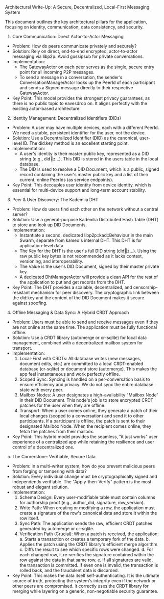 Architectural Write-Up: A Secure, Decentralized, Local-First Messaging System


This document outlines the key architectural pillars for the application, focusing on identity, communication, data consistency, and security.


1. Core Communication: Direct Actor-to-Actor Messaging


 * Problem: How do peers communicate privately and securely?
 * Solution: Rely on direct, end-to-end encrypted, actor-to-actor messaging via libp2p. Avoid gossipsub for private conversations.
 * Implementation:
     * The GatewayActor on each peer serves as the single, secure entry point for all incoming P2P messages.
     * To send a message in a conversation, the sender's ConversationManagerActor looks up the PeerId of each participant and sends a Signed message
       directly to their respective GatewayActor.
 * Key Point: This model provides the strongest privacy guarantees, as there is no public topic to eavesdrop on. It aligns perfectly with the existing
   actor-based architecture.

2. Identity Management: Decentralized Identifiers (DIDs)


 * Problem: A user may have multiple devices, each with a different PeerId. We need a stable, persistent identifier for the user, not the device.
 * Solution: Use a Decentralized Identifier (DID) as the canonical, user-level ID. The did:key method is an excellent starting point.
 * Implementation:
     * A user's identity is their master public key, represented as a DID string (e.g., did:key:z...). This DID is stored in the users table in the local
       database.
     * The DID is used to resolve a DID Document, which is a public, signed record containing the user's master public key and a list of their current,
       online PeerIds (as service endpoints).
 * Key Point: This decouples user identity from device identity, which is essential for multi-device support and long-term account stability.

3. Peer & User Discovery: The Kademlia DHT


 * Problem: How do users find each other on the network without a central server?
 * Solution: Use a general-purpose Kademlia Distributed Hash Table (DHT) to store and look up DID Documents.
 * Implementation:
     * Instantiate a second, dedicated libp2p::kad::Behaviour in the main Swarm, separate from kameo's internal DHT. This DHT is for application-level
       data.
     * The Key for the DHT is the user's full DID string (did:key:z...). Using the raw public key bytes is not recommended as it lacks context,
       versioning, and interoperability.
     * The Value is the user's DID Document, signed by their master private key.
     * A dedicated DhtManagerActor will provide a clean API for the rest of the application to put and get records from the DHT.
 * Key Point: The DHT provides a scalable, decentralized, and censorship-resistant mechanism for peer discovery. The cryptographic link between the
   did:key and the content of the DID Document makes it secure against spoofing.


4. Offline Messaging & Data Sync: A Hybrid CRDT Approach


 * Problem: Users must be able to send and receive messages even if they are not online at the same time. The application must be fully functional offline.
 * Solution: Use a CRDT library (automerge or cr-sqlite) for local data management, combined with a decentralized mailbox system for transport.
 * Implementation:
     1. Local-First with CRDTs: All database writes (new messages, document edits, etc.) are committed to a local CRDT-enabled database (cr-sqlite) or
        document store (automerge). This makes the app feel instantaneous and work perfectly offline.
     2. Scoped Sync: Syncing is handled on a per-conversation basis to ensure efficiency and privacy. We do not sync the entire database state with every
        peer.
     3. Mailbox Nodes: A user designates a high-availability "Mailbox Node" in their DID Document. This node's job is to store encrypted CRDT patches for
        the user when they are offline.
     4. Transport: When a user comes online, they generate a patch of their local changes (scoped to a conversation) and send it to other participants. If
        a participant is offline, the patch is sent to their designated Mailbox Node. When the recipient comes online, they fetch the patches from their
        mailbox.
 * Key Point: This hybrid model provides the seamless, "it just works" user experience of a centralized app while retaining the resilience and user control
   of a decentralized one.



5. The Cornerstone: Verifiable, Secure Data


 * Problem: In a multi-writer system, how do you prevent malicious peers from forging or tampering with data?
 * Solution: Every individual change must be cryptographically signed and independently verifiable. The "Apply-then-Verify" pattern is the most robust
   and elegant solution.
 * Implementation:
     1. Schema Design: Every user-modifiable table must contain columns for authorship proof (e.g., author_did, signature, row_version).
     2. Write Path: When creating or modifying a row, the application must create a signature of the row's canonical data and store it within the row
        itself.
     3. Sync Path: The application sends the raw, efficient CRDT patches generated by automerge or cr-sqlite.
     4. Verification Path (Crucial): When a patch is received, the application:
        a. Starts a transaction or creates a temporary fork of the data.
        b. Applies the patch using the CRDT library's efficient merge algorithm.
        c. Diffs the result to see which specific rows were changed.
        d. For each changed row, it re-verifies the signature contained within the row against the data in that same row.
        e. If all signatures are valid, the transaction is committed. If even one is invalid, the transaction is rolled back, and the fraudulent data
is discarded.
 * Key Point: This makes the data itself self-authenticating. It is the ultimate source of truth, protecting the system's integrity even if the network
   or other peers are compromised. It correctly uses the CRDT library for merging while layering on a generic, non-negotiable security guarantee.
